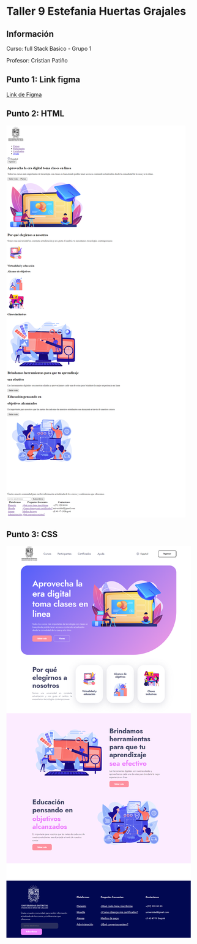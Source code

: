 <h1>Taller 9 Estefania Huertas Grajales</h1>

<h2> Información</h2>

<p>Curso: full Stack Basico - Grupo 1</p>
<p>Profesor: Cristian Patiño</p>

<h2> Punto 1: Link figma</h2>

<a href="https://www.figma.com/file/qC86swrXD7bICVI6T708Qk/Estefan%C3%ADa-Huertas-Grajales?type=design&node-id=1701%3A2&mode=design&t=hwm7QgVbGYQOSjw4-1" target="_blank">Link de Figma</a>

<h2>Punto 2: HTML</h2>
<img src="./public/images/html.png" alt="html">

<h2>Punto 3: CSS</h2>
<img src="./public/images/css.png" alt="css">